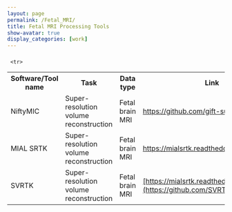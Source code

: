 ```yaml
---
layout: page
permalink: /Fetal_MRI/
title: Fetal MRI Processing Tools
show-avatar: true
display_categories: [work]
---
```


### 

<table>
<tr>
   

<th>  Software/Tool name   </th>
  <th>   Task  </th>
<th> Data type  </th>
  <th> Link   </th>
    <th> Related Paper(s)   </th>
</tr>
   
   <tr>
<td>NiftyMIC</td>    
<td>Super-resolution volume reconstruction</td>
<td>Fetal brain MRI</td>
     <td>   <a href="https://github.com/gift-surg/NiftyMIC">https://github.com/gift-surg/NiftyMIC</a></td>
<td>   <a href="https://pubmed.ncbi.nlm.nih.gov/31704293/">https://pubmed.ncbi.nlm.nih.gov/31704293/</a></td>
</tr>
  
  <tr>
<td>MIAL SRTK</td>    
<td>Super-resolution volume reconstruction</td>
<td>Fetal brain MRI</td>
     <td>   <a href="https://mialsrtk.readthedocs.io/en/latest/">https://mialsrtk.readthedocs.io/en/latest/</a></td>
   <td>   <a href="https://pubmed.ncbi.nlm.nih.gov/31704293/">https://pubmed.ncbi.nlm.nih.gov/31704293/</a></td>
</tr>
   
     <tr>
<td>SVRTK</td>    
<td>Super-resolution volume reconstruction</td>
<td>Fetal brain MRI</td>
     <td>   <a href="https://github.com/SVRTK/SVRTK">[https://mialsrtk.readthedocs.io/en/latest/](https://github.com/SVRTK/SVRTK)</a></td>
   <td>   <a href="https://pubmed.ncbi.nlm.nih.gov/31704293/">https://pubmed.ncbi.nlm.nih.gov/31704293/</a></td>
</tr>
   
  
  
 </table>
